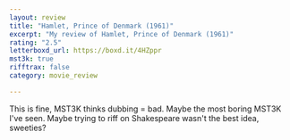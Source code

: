 ```yaml
---
layout: review
title: "Hamlet, Prince of Denmark (1961)"
excerpt: "My review of Hamlet, Prince of Denmark (1961)"
rating: "2.5"
letterboxd_url: https://boxd.it/4HZppr
mst3k: true
rifftrax: false
category: movie_review

---
```


This is fine, MST3K thinks dubbing = bad. Maybe the most boring MST3K I've seen. Maybe trying to riff on Shakespeare wasn't the best idea, sweeties?